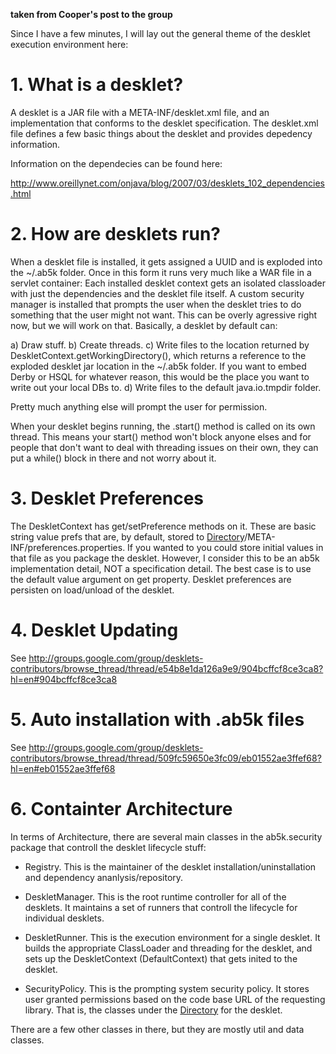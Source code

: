 **taken from Cooper's post to the group**

Since I have a few minutes, I will lay out the general theme of the desklet execution environment here:

# 1. What is a desklet? #

A desklet is a JAR file with a META-INF/desklet.xml file, and an implementation that conforms to the desklet specification. The desklet.xml file defines a few basic things about the desklet and provides depedency information.

Information on the dependecies can be found here:

http://www.oreillynet.com/onjava/blog/2007/03/desklets_102_dependencies.html

# 2. How are desklets run? #

When a desklet file is installed, it gets assigned a UUID and is exploded into the ~/.ab5k folder. Once in this form it runs very much like a WAR file in a servlet container: Each installed desklet context gets an isolated classloader with just the dependencies and the desklet file itself. A custom security manager is installed that prompts the user when the desklet tries to do something that the user might not want. This can be overly agressive right now, but we will work on that. Basically, a desklet by default can:

a) Draw stuff.
b) Create threads.
c) Write files to the location returned by DeskletContext.getWorkingDirectory(), which returns a reference to the exploded desklet jar location in the ~/.ab5k folder. If you want to embed Derby or HSQL for whatever reason, this would be the place you want to write out your local DBs to.
d) Write files to the default java.io.tmpdir folder.

Pretty much anything else will prompt the user for permission.

When your desklet begins running, the .start() method is called on its own thread. This means your start() method won't block anyone elses and for people that don't want to deal with threading issues on their own, they can put a while() block in there and not worry about it.

# 3. Desklet Preferences #

The DeskletContext has get/setPreference methods on it. These are basic string value prefs that are, by default, stored to [Directory](Working.md)/META-INF/preferences.properties. If you wanted to you could store initial values in that file as you package the desklet. However, I consider this to be an ab5k implementation detail, NOT a specification detail. The best case is to use the default value argument on get property. Desklet preferences are persisten on load/unload of the desklet.

# 4. Desklet Updating #

See http://groups.google.com/group/desklets-contributors/browse_thread/thread/e54b8e1da126a9e9/904bcffcf8ce3ca8?hl=en#904bcffcf8ce3ca8

# 5. Auto installation with .ab5k files #

See
http://groups.google.com/group/desklets-contributors/browse_thread/thread/509fc59650e3fc09/eb01552ae3ffef68?hl=en#eb01552ae3ffef68



# 6. Containter Architecture #
In terms of Architecture, there are several main classes in the ab5k.security package that controll the desklet lifecycle stuff:

  * Registry. This is the maintainer of the desklet installation/uninstallation and dependency ananlysis/repository.

  * DeskletManager. This is the root runtime controller for all of the desklets. It maintains a set of runners that controll the lifecycle for individual desklets.

  * DeskletRunner. This is the execution environment for a single desklet. It builds the appropriate ClassLoader and threading for the desklet, and sets up the DeskletContext (DefaultContext) that gets inited to the desklet.

  * SecurityPolicy. This is the prompting system security policy. It stores user granted permissions based on the code base URL of the requesting library. That is, the classes under the [Directory](Working.md) for the desklet.

There are a few other classes in there, but they are mostly util and data classes.